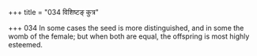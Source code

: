 +++
title = "034 विशिष्टङ् कुत्र"

+++
034	In some cases the seed is more distinguished, and in some the womb of the female; but when both are equal, the offspring is most highly esteemed.